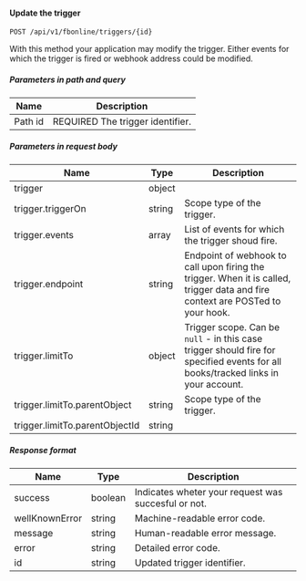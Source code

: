 #### Update the trigger
`POST /api/v1/fbonline/triggers/{id}`

With this method your application may modify the trigger. Either events for which the trigger is 
fired or webhook address could be modified.
##### Parameters in path and query
|Name|Description|
|-|-|
|<Badge>Path</Badge> id|<Badge>REQUIRED</Badge> The trigger identifier.|
##### Parameters in request body
|Name|Type|Description|
|-|-|-|
|trigger|object||
|trigger.triggerOn|string|Scope type of the trigger.|
|trigger.events|array|List of events for which the trigger shoud fire.|
|trigger.endpoint|string|Endpoint of webhook to call upon firing the trigger. When it is called, trigger data  and fire context are POSTed to your hook.|
|trigger.limitTo|object|Trigger scope. Can be `null` - in this case trigger should fire for specified events for all books/tracked links in your account.|
|trigger.limitTo.parentObject|string|Scope type of the trigger.|
|trigger.limitTo.parentObjectId|string||
##### Response format
|Name|Type|Description|
|-|-|-|
|success|boolean|Indicates wheter your request was succesful or not.|
|wellKnownError|string|Machine-readable error code.|
|message|string|Human-readable error message.|
|error|string|Detailed error code.|
|id|string|Updated trigger identifier.|
